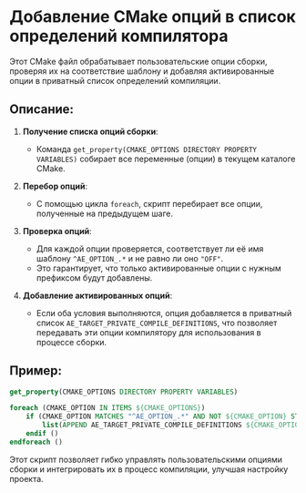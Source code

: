 # Добавление CMake опций в список определений компилятора

Этот CMake файл обрабатывает пользовательские опции сборки, проверяя их на соответствие шаблону и добавляя
активированные опции в приватный список определений компиляции.

## Описание:

1. **Получение списка опций сборки**:
    - Команда `get_property(CMAKE_OPTIONS DIRECTORY PROPERTY VARIABLES)` собирает все переменные (опции) в текущем
      каталоге CMake.

2. **Перебор опций**:
    - С помощью цикла `foreach`, скрипт перебирает все опции, полученные на предыдущем шаге.

3. **Проверка опций**:
    - Для каждой опции проверяется, соответствует ли её имя шаблону `^AE_OPTION_.*` и не равно ли оно `"OFF"`.
    - Это гарантирует, что только активированные опции с нужным префиксом будут добавлены.

4. **Добавление активированных опций**:
    - Если оба условия выполняются, опция добавляется в приватный список `AE_TARGET_PRIVATE_COMPILE_DEFINITIONS`, что
      позволяет
      передавать эти опции компилятору для использования в процессе сборки.

## Пример:

```cmake
get_property(CMAKE_OPTIONS DIRECTORY PROPERTY VARIABLES)

foreach (CMAKE_OPTION IN ITEMS ${CMAKE_OPTIONS})
    if (CMAKE_OPTION MATCHES "^AE_OPTION_.*" AND NOT ${CMAKE_OPTION} STREQUAL "OFF")
        list(APPEND AE_TARGET_PRIVATE_COMPILE_DEFINITIONS ${CMAKE_OPTION})
    endif ()
endforeach ()
```

Этот скрипт позволяет гибко управлять пользовательскими опциями сборки и интегрировать их в процесс компиляции, улучшая
настройку проекта.